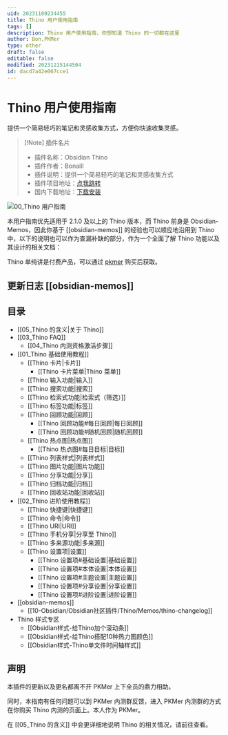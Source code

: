 ```yaml
---
uid: 20231109234455
title: Thino 用户使用指南
tags: []
description: Thino 用户使用指南，你想知道 Thino 的一切都在这里
author: Bon,PKMer
type: other
draft: false
editable: false
modified: 20231215144504
id: dacd7a42e067cce1
---
```


# Thino 用户使用指南

提供一个简易轻巧的笔记和灵感收集方式，方便你快速收集灵感。

> [!Note] 插件名片
> - 插件名称：Obsidian Thino
> - 插件作者：Bonaill
> - 插件说明：提供一个简易轻巧的笔记和灵感收集方式
> - 插件项目地址：[点我跳转](https://github.com/Quorafind/Obsidian-Memos)
> - 国内下载地址：[下载安装](https://pkmer.cn/products/plugin/pluginMarket/?obsidian-thino)

![00_Thino 用户指南](https://cdn.pkmer.cn/images/Pasted%20image%2020231109211823.png!pkmer)

本用户指南优先适用于 2.1.0 及以上的 Thino 版本，而 Thino 前身是 Obsidian-Memos，因此你基于 [[obsidian-memos]] 的经验也可以顺应地沿用到 Thino 中，以下的说明也可以作为查漏补缺的部分，作为一个全面了解 Thino 功能以及其设计的相关文档：

Thino 单纯讲是付费产品，可以通过 [pkmer](https://pkmer.cn/products/productDetails/) 购买后获取。

## 更新日志 [[obsidian-memos]]

## 目录

- [[05_Thino 的含义|关于 Thino]]
- [[03_Thino FAQ]]
    - [[04_Thino 内测资格激活步骤]]
- [[01_Thino 基础使用教程]]
    - [[Thino 卡片|卡片]]
        - [[Thino 卡片菜单|Thino 菜单]]
    - [[Thino 输入功能|输入]]
    - [[Thino 搜索功能|搜索]]
    - [[Thino 检索式功能|检索式（筛选）]]
    - [[Thino 标签功能|标签]]
    - [[Thino 回顾功能|回顾]]
        - [[Thino 回顾功能#每日回顾|每日回顾]]
        - [[Thino 回顾功能#随机回顾|随机回顾]]
    - [[Thino 热点图|热点图]]
        - [[Thino 热点图#每日目标|目标]]
    - [[Thino 列表样式|列表样式]]
    - [[Thino 图片功能|图片功能]]
    - [[Thino 分享功能|分享]]
    - [[Thino 归档功能|归档]]
    - [[Thino 回收站功能|回收站]]
- [[02_Thino 进阶使用教程]]
    - [[Thino 快捷键|快捷键]]
    - [[Thino 命令|命令]]
    - [[Thino URI|URI]]
    - [[Thino 手机分享|分享至 Thino]]
    - [[Thino 多来源功能|多来源]]
    - [[Thino 设置项|设置]]
        - [[Thino 设置项#基础设置|基础设置]]
        - [[Thino 设置项#本体设置|本体设置]]
        - [[Thino 设置项#主题设置|主题设置]]
        - [[Thino 设置项#分享设置|分享设置]]
        - [[Thino 设置项#进阶设置|进阶设置]]
- [[obsidian-memos]]
	- [[10-Obsidian/Obsidian社区插件/Thino/Memos/thino-changelog]]
- Thino 样式专区
	- [[Obsidian样式-给Thino加个滚动条]]
	- [[Obsidian样式-给Thino搭配10种热力图颜色]]
	- [[Obsidian样式-Thino单文件时间轴样式]]

## 声明

本插件的更新以及更名都离不开 PKMer 上下全员的鼎力相助。

同时，本指南有任何问题可以到 PKMer 内测群反馈，进入 PKMer 内测群的方式在你购买 Thino 内测的页面上。本人作为 PKMer。

在 [[05_Thino 的含义]] 中会更详细地说明 Thino 的相关情况，请前往查看。